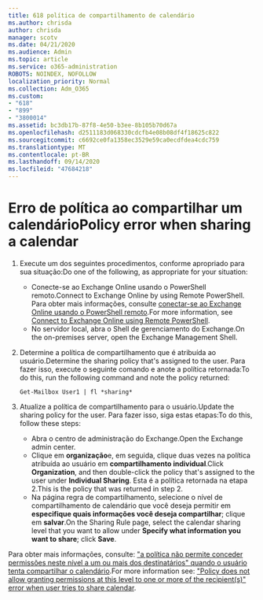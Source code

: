 ```yaml
---
title: 618 política de compartilhamento de calendário
ms.author: chrisda
author: chrisda
manager: scotv
ms.date: 04/21/2020
ms.audience: Admin
ms.topic: article
ms.service: o365-administration
ROBOTS: NOINDEX, NOFOLLOW
localization_priority: Normal
ms.collection: Adm_O365
ms.custom:
- "618"
- "899"
- "3800014"
ms.assetid: bc3db17b-87f8-4e50-b3ee-8b105b70d67a
ms.openlocfilehash: d2511183d068330cdcfb4e08b08df4f18625c822
ms.sourcegitcommit: c6692ce0fa1358ec3529e59ca0ecdfdea4cdc759
ms.translationtype: MT
ms.contentlocale: pt-BR
ms.lasthandoff: 09/14/2020
ms.locfileid: "47684218"
---
```

# <a name="policy-error-when-sharing-a-calendar"></a><span data-ttu-id="11163-102">Erro de política ao compartilhar um calendário</span><span class="sxs-lookup"><span data-stu-id="11163-102">Policy error when sharing a calendar</span></span>

1. <span data-ttu-id="11163-103">Execute um dos seguintes procedimentos, conforme apropriado para sua situação:</span><span class="sxs-lookup"><span data-stu-id="11163-103">Do one of the following, as appropriate for your situation:</span></span>
    - <span data-ttu-id="11163-104">Conecte-se ao Exchange Online usando o PowerShell remoto.</span><span class="sxs-lookup"><span data-stu-id="11163-104">Connect to Exchange Online by using Remote PowerShell.</span></span> <span data-ttu-id="11163-105">Para obter mais informações, consulte [conectar-se ao Exchange Online usando o PowerShell remoto](https://technet.microsoft.com/library/jj984289%28v=exchg.160%29.aspx).</span><span class="sxs-lookup"><span data-stu-id="11163-105">For more information, see [Connect to Exchange Online using Remote PowerShell](https://technet.microsoft.com/library/jj984289%28v=exchg.160%29.aspx).</span></span>
    - <span data-ttu-id="11163-106">No servidor local, abra o Shell de gerenciamento do Exchange.</span><span class="sxs-lookup"><span data-stu-id="11163-106">On the on-premises server, open the Exchange Management Shell.</span></span>
2. <span data-ttu-id="11163-107">Determine a política de compartilhamento que é atribuída ao usuário.</span><span class="sxs-lookup"><span data-stu-id="11163-107">Determine the sharing policy that's assigned to the user.</span></span> <span data-ttu-id="11163-108">Para fazer isso, execute o seguinte comando e anote a política retornada:</span><span class="sxs-lookup"><span data-stu-id="11163-108">To do this, run the following command and note the policy returned:</span></span>

    `
    Get-Mailbox User1 | fl *sharing*
    `

3. <span data-ttu-id="11163-109">Atualize a política de compartilhamento para o usuário.</span><span class="sxs-lookup"><span data-stu-id="11163-109">Update the sharing policy for the user.</span></span> <span data-ttu-id="11163-110">Para fazer isso, siga estas etapas:</span><span class="sxs-lookup"><span data-stu-id="11163-110">To do this, follow these steps:</span></span>
    - <span data-ttu-id="11163-111">Abra o centro de administração do Exchange.</span><span class="sxs-lookup"><span data-stu-id="11163-111">Open the Exchange admin center.</span></span>
    - <span data-ttu-id="11163-112">Clique em **organização**e, em seguida, clique duas vezes na política atribuída ao usuário em **compartilhamento individual**.</span><span class="sxs-lookup"><span data-stu-id="11163-112">Click **Organization**, and then double-click the policy that's assigned to the user under **Individual Sharing**.</span></span> <span data-ttu-id="11163-113">Esta é a política retornada na etapa 2.</span><span class="sxs-lookup"><span data-stu-id="11163-113">This is the policy that was returned in step 2.</span></span>
    - <span data-ttu-id="11163-114">Na página regra de compartilhamento, selecione o nível de compartilhamento de calendário que você deseja permitir em **especifique quais informações você deseja compartilhar**; clique em **salvar**.</span><span class="sxs-lookup"><span data-stu-id="11163-114">On the Sharing Rule page, select the calendar sharing level that you want to allow under **Specify what information you want to share**; click **Save**.</span></span>

<span data-ttu-id="11163-115">Para obter mais informações, consulte: ["a política não permite conceder permissões neste nível a um ou mais dos destinatários" quando o usuário tenta compartilhar o calendário](https://docs.microsoft.com/exchange/troubleshoot/calendar-sharing/policy-permissions-issue).</span><span class="sxs-lookup"><span data-stu-id="11163-115">For more information see: ["Policy does not allow granting permissions at this level to one or more of the recipient(s)" error when user tries to share calendar](https://docs.microsoft.com/exchange/troubleshoot/calendar-sharing/policy-permissions-issue).</span></span>
